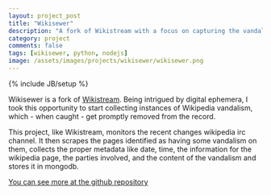 ```yaml
---
layout: project_post
title: "Wikisewer"
description: "A fork of Wikistream with a focus on capturing the vandalism that occurrs on Wikipedia. Uses Flask and MongoDB."
category: project 
comments: false
tags: [wikisewer, python, nodejs]
image: /assets/images/projects/wikisewer/wikisewer.png
---
```

{% include JB/setup %}

<p>Wikisewer is a fork of <a href="https://github.com/edsu/wikistream">Wikistream</a>. Being intrigued by digital ephemera, I took this opportunity to start collecting instances of Wikipedia vandalism, which - when caught - get promptly removed from the record.</p>

<p>This project, like Wikistream, monitors the recent changes wikipedia irc channel. It then scrapes the pages identified as having some vandalism on them, collects the proper metadata like date, time, the information for the wikipedia page, the parties involved, and the content of the vandalism and stores it in mongodb.</p>

<a class="source" href="https://github.com/droquo/wikisewer">You can see more at the github repository</a>